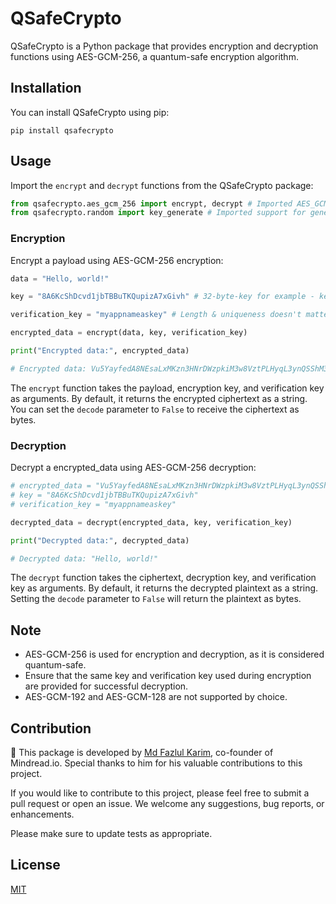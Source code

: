 # QSafeCrypto

QSafeCrypto is a Python package that provides encryption and decryption functions using AES-GCM-256, a quantum-safe encryption algorithm.



## Installation

You can install QSafeCrypto using pip:

```
pip install qsafecrypto
```

## Usage

Import the `encrypt` and `decrypt` functions from the QSafeCrypto package:

```python
from qsafecrypto.aes_gcm_256 import encrypt, decrypt # Imported AES_GCM_256 algorithoms for encrypting and decrypting
from qsafecrypto.random import key_generate # Imported support for generating random key
```

### Encryption

Encrypt a payload using AES-GCM-256 encryption:

```python
data = "Hello, world!"

key = "8A6KcShDcvd1jbTBBuTKQupizA7xGivh" # 32-byte-key for example - key_generate(length=32)

verification_key = "myappnameaskey" # Length & uniqueness doesn't matter.

encrypted_data = encrypt(data, key, verification_key)

print("Encrypted data:", encrypted_data)

# Encrypted data: Vu5YayfedA8NEsaLxMKzn3HNrDWzpkiM3w8VztPLHyqL3ynQSShM3Zje
```

The `encrypt` function takes the payload, encryption key, and verification key as arguments. By default, it returns the encrypted ciphertext as a string. You can set the `decode` parameter to `False` to receive the ciphertext as bytes.

### Decryption

Decrypt a encrypted_data using AES-GCM-256 decryption:

```python
# encrypted_data = "Vu5YayfedA8NEsaLxMKzn3HNrDWzpkiM3w8VztPLHyqL3ynQSShM3Zje"
# key = "8A6KcShDcvd1jbTBBuTKQupizA7xGivh"
# verification_key = "myappnameaskey"

decrypted_data = decrypt(encrypted_data, key, verification_key)

print("Decrypted data:", decrypted_data)

# Decrypted data: "Hello, world!"
```

The `decrypt` function takes the ciphertext, decryption key, and verification key as arguments. By default, it returns the decrypted plaintext as a string. Setting the `decode` parameter to `False` will return the plaintext as bytes.

## Note

- AES-GCM-256 is used for encryption and decryption, as it is considered quantum-safe.
- Ensure that the same key and verification key used during encryption are provided for successful decryption.
- AES-GCM-192 and AES-GCM-128 are not supported by choice.

## Contribution

🧵 This package is developed by [Md Fazlul Karim](https://www.linkedin.com/in/fazlulkarimweb/), co-founder of Mindread.io. Special thanks to him for his valuable contributions to this project.

If you would like to contribute to this project, please feel free to submit a pull request or open an issue. We welcome any suggestions, bug reports, or enhancements.

Please make sure to update tests as appropriate.

## License

[MIT](https://github.com/mindreadio/qsafecrypto/blob/main/LICENSE)